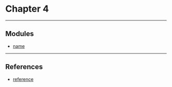 # Chapter 4

---

## Modules

* [name](./module-name/README.md)

---

## References

* [reference](url)
